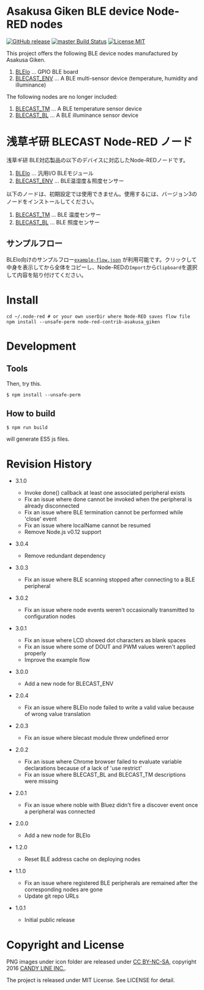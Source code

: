 Asakusa Giken BLE device Node-RED nodes
===

[![GitHub release](https://img.shields.io/github/release/CANDY-LINE/node-red-contrib-asakusa_giken.svg)](https://github.com/CANDY-LINE/node-red-contrib-asakusa_giken/releases/latest)
[![master Build Status](https://travis-ci.org/CANDY-LINE/node-red-contrib-asakusa_giken.svg?branch=master)](https://travis-ci.org/CANDY-LINE/node-red-contrib-asakusa_giken/)
[![License MIT](https://img.shields.io/github/license/CANDY-LINE/node-red-contrib-asakusa_giken.svg)](http://opensource.org/licenses/MIT)


This project offers the following BLE device nodes manufactured by Asakusa Giken.

1. [BLEIo](https://translate.google.com/translate?hl=en&sl=ja&tl=en&u=http%3A%2F%2Fwww.robotsfx.com%2Frobot%2FBLEIo.html) ... GPIO BLE board
1. [BLECAST_ENV](https://translate.google.com/translate?hl=en&sl=ja&tl=en&u=http%3A%2F%2Fwww.robotsfx.com%2Frobot%BLECAST_ENV.html) ... A BLE multi-sensor device (temperature, humidity and illuminance)

The following nodes are no longer included:

1. [BLECAST_TM](https://translate.google.com/translate?hl=en&sl=ja&tl=en&u=http%3A%2F%2Fwww.robotsfx.com%2Frobot%2FBLECAST_TM.html) ... A BLE temperature sensor device
1. [BLECAST_BL](https://translate.google.com/translate?hl=en&sl=ja&tl=en&u=http%3A%2F%2Fwww.robotsfx.com%2Frobot%2FBLECAST_BL.html) ... A BLE illuminance sensor device

浅草ギ研 BLECAST Node-RED ノード
===

浅草ギ研 BLE対応製品の以下のデバイスに対応したNode-REDノードです。

1. [BLEIo](http://www.robotsfx.com/robot/BLEIo.html) ... 汎用I/O BLEモジュール
1. [BLECAST_ENV](http://www.robotsfx.com/robot/BLECAST_ENV.html) ... BLE温湿度＆照度センサー

以下のノードは、初期設定では使用できません。使用するには、バージョン3のノードをインストールしてください。

1. [BLECAST_TM](http://www.robotsfx.com/robot/BLECAST_TM.html) ... BLE 温度センサー
1. [BLECAST_BL](http://www.robotsfx.com/robot/BLECAST_BL.html) ... BLE 照度センサー


## サンプルフロー

BLEIo向けのサンプルフロー[`example-flow.json`](https://github.com/CANDY-LINE/node-red-contrib-asakusa_giken/blob/develop/src/example-flow.json) が利用可能です。クリックして中身を表示してから全体をコピーし、Node-REDの`Import`から`Clipboard`を選択して内容を貼り付けてください。

# Install

```
cd ~/.node-red # or your own userDir where Node-RED saves flow file
npm install --unsafe-perm node-red-contrib-asakusa_giken
```

# Development

## Tools

Then, try this.
```
$ npm install --unsafe-perm
```

## How to build

```
$ npm run build
```
will generate ES5 js files.

# Revision History
* 3.1.0
    - Invoke done() callback at least one associated peripheral exists
    - Fix an issue where done cannot be invoked when the peripheral is already disconnected
    - Fix an issue where BLE termination cannot be performed while 'close' event
    - Fix an issue where localName cannot be resumed
    - Remove Node.js v0.12 support

* 3.0.4
    - Remove redundant dependency

* 3.0.3
    - Fix an issue where BLE scanning stopped after connecting to a BLE peripheral

* 3.0.2
    - Fix an issue where node events weren't occasionally transmitted to configuration nodes

* 3.0.1
    - Fix an issue where LCD showed dot characters as blank spaces
    - Fix an issue where some of DOUT and PWM values weren't applied properly
    - Improve the example flow

* 3.0.0
    - Add a new node for BLECAST_ENV

* 2.0.4
    - Fix an issue where BLEIo node failed to write a valid value because of wrong value translation

* 2.0.3
    - Fix an issue where blecast module threw undefined error

* 2.0.2
    - Fix an issue where Chrome browser failed to evaluate variable declarations because of a lack of 'use restrict'
    - Fix an issue where BLECAST_BL and BLECAST_TM descriptions were missing

* 2.0.1
    - Fix an issue where noble with Bluez didn't fire a discover event once a peripheral was connected

* 2.0.0
    - Add a new node for BLEIo

* 1.2.0
    - Reset BLE address cache on deploying nodes

* 1.1.0
    - Fix an issue where registered BLE peripherals are remained after the corresponding nodes are gone
    - Update git repo URLs


* 1.0.1
    - Initial public release

# Copyright and License

PNG images under icon folder are released under [CC BY-NC-SA](http://creativecommons.org/licenses/by-nc-sa/4.0/), copyright 2016 [CANDY LINE INC.](http://www.candy-line.io).

The project is released under MIT License. See LICENSE for detail.
